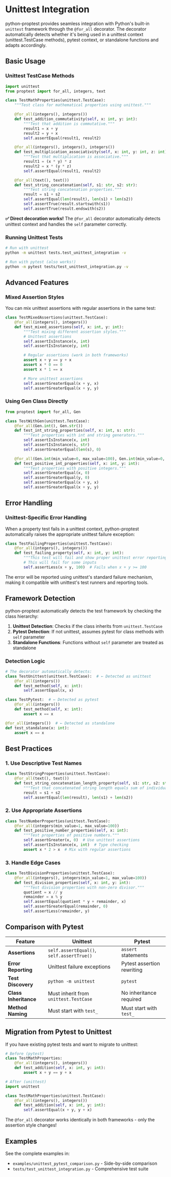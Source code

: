 # Unittest Integration

python-proptest provides seamless integration with Python's built-in `unittest` framework through the `@for_all` decorator. The decorator automatically detects whether it's being used in a unittest context (unittest.TestCase methods), pytest context, or standalone functions and adapts accordingly.

## Basic Usage

### Unittest TestCase Methods

```python
import unittest
from proptest import for_all, integers, text

class TestMathProperties(unittest.TestCase):
    """Test class for mathematical properties using unittest."""

    @for_all(integers(), integers())
    def test_addition_commutativity(self, x: int, y: int):
        """Test that addition is commutative."""
        result1 = x + y
        result2 = y + x
        self.assertEqual(result1, result2)

    @for_all(integers(), integers(), integers())
    def test_multiplication_associativity(self, x: int, y: int, z: int):
        """Test that multiplication is associative."""
        result1 = (x * y) * z
        result2 = x * (y * z)
        self.assertEqual(result1, result2)

    @for_all(text(), text())
    def test_string_concatenation(self, s1: str, s2: str):
        """Test string concatenation properties."""
        result = s1 + s2
        self.assertEqual(len(result), len(s1) + len(s2))
        self.assertTrue(result.startswith(s1))
        self.assertTrue(result.endswith(s2))
```

**✅ Direct decoration works!** The `@for_all` decorator automatically detects unittest context and handles the `self` parameter correctly.

### Running Unittest Tests

```bash
# Run with unittest
python -m unittest tests.test_unittest_integration -v

# Run with pytest (also works!)
python -m pytest tests/test_unittest_integration.py -v
```

## Advanced Features

### Mixed Assertion Styles

You can mix unittest assertions with regular assertions in the same test:

```python
class TestMixedAssertions(unittest.TestCase):
    @for_all(integers(), integers())
    def test_mixed_assertions(self, x: int, y: int):
        """Test mixing different assertion styles."""
        # Unittest assertions
        self.assertIsInstance(x, int)
        self.assertIsInstance(y, int)

        # Regular assertions (work in both frameworks)
        assert x + y == y + x
        assert x * 0 == 0
        assert x * 1 == x

        # More unittest assertions
        self.assertGreaterEqual(x + y, x)
        self.assertGreaterEqual(x + y, y)
```

### Using Gen Class Directly

```python
from proptest import for_all, Gen

class TestWithGen(unittest.TestCase):
    @for_all(Gen.int(), Gen.str())
    def test_int_string_properties(self, x: int, s: str):
        """Test properties with int and string generators."""
        self.assertIsInstance(x, int)
        self.assertIsInstance(s, str)
        self.assertGreaterEqual(len(s), 0)

    @for_all(Gen.int(min_value=0, max_value=100), Gen.int(min_value=0, max_value=100))
    def test_positive_int_properties(self, x: int, y: int):
        """Test properties with positive integers."""
        self.assertGreaterEqual(x, 0)
        self.assertGreaterEqual(y, 0)
        self.assertGreaterEqual(x + y, x)
        self.assertGreaterEqual(x + y, y)
```

## Error Handling

### Unittest-Specific Error Handling

When a property test fails in a unittest context, python-proptest automatically raises the appropriate unittest failure exception:

```python
class TestFailingProperties(unittest.TestCase):
    @for_all(integers(), integers())
    def test_failing_property(self, x: int, y: int):
        """This test will fail and show proper unittest error reporting."""
        # This will fail for some inputs
        self.assertLess(x + y, 100)  # Fails when x + y >= 100
```

The error will be reported using unittest's standard failure mechanism, making it compatible with unittest's test runners and reporting tools.

## Framework Detection

python-proptest automatically detects the test framework by checking the class hierarchy:

1. **Unittest Detection**: Checks if the class inherits from `unittest.TestCase`
2. **Pytest Detection**: If not unittest, assumes pytest for class methods with `self` parameter
3. **Standalone Functions**: Functions without `self` parameter are treated as standalone

### Detection Logic

```python
# The decorator automatically detects:
class TestUnittest(unittest.TestCase):  # ← Detected as unittest
    @for_all(integers())
    def test_method(self, x: int):
        self.assertEqual(x, x)

class TestPytest:  # ← Detected as pytest
    @for_all(integers())
    def test_method(self, x: int):
        assert x == x

@for_all(integers())  # ← Detected as standalone
def test_standalone(x: int):
    assert x == x
```

## Best Practices

### 1. Use Descriptive Test Names

```python
class TestStringProperties(unittest.TestCase):
    @for_all(text(), text())
    def test_string_concatenation_length_property(self, s1: str, s2: str):
        """Test that concatenated string length equals sum of individual lengths."""
        result = s1 + s2
        self.assertEqual(len(result), len(s1) + len(s2))
```

### 2. Use Appropriate Assertions

```python
class TestNumberProperties(unittest.TestCase):
    @for_all(integers(min_value=1, max_value=100))
    def test_positive_number_properties(self, x: int):
        """Test properties of positive numbers."""
        self.assertGreater(x, 0)  # Use unittest assertions
        self.assertIsInstance(x, int)  # Type checking
        assert x * 2 > x  # Mix with regular assertions
```

### 3. Handle Edge Cases

```python
class TestDivisionProperties(unittest.TestCase):
    @for_all(integers(), integers(min_value=1, max_value=100))
    def test_division_properties(self, x: int, y: int):
        """Test division properties with non-zero divisor."""
        quotient = x // y
        remainder = x % y
        self.assertEqual(quotient * y + remainder, x)
        self.assertGreaterEqual(remainder, 0)
        self.assertLess(remainder, y)
```

## Comparison with Pytest

| Feature | Unittest | Pytest |
|---------|----------|--------|
| **Assertions** | `self.assertEqual()`, `self.assertTrue()` | `assert` statements |
| **Error Reporting** | Unittest failure exceptions | Pytest assertion rewriting |
| **Test Discovery** | `python -m unittest` | `pytest` |
| **Class Inheritance** | Must inherit from `unittest.TestCase` | No inheritance required |
| **Method Naming** | Must start with `test_` | Must start with `test_` |

## Migration from Pytest to Unittest

If you have existing pytest tests and want to migrate to unittest:

```python
# Before (pytest)
class TestMathProperties:
    @for_all(integers(), integers())
    def test_addition(self, x: int, y: int):
        assert x + y == y + x

# After (unittest)
import unittest

class TestMathProperties(unittest.TestCase):
    @for_all(integers(), integers())
    def test_addition(self, x: int, y: int):
        self.assertEqual(x + y, y + x)
```

The `@for_all` decorator works identically in both frameworks - only the assertion style changes!

## Examples

See the complete examples in:
- `examples/unittest_pytest_comparison.py` - Side-by-side comparison
- `tests/test_unittest_integration.py` - Comprehensive test suite
